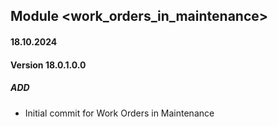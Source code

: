 ## Module <work_orders_in_maintenance>

#### 18.10.2024
#### Version 18.0.1.0.0
##### ADD
- Initial commit for Work Orders in Maintenance
